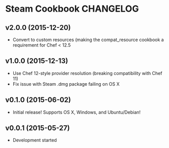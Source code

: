 Steam Cookbook CHANGELOG
========================

v2.0.0 (2015-12-20)
-------------------
- Convert to custom resources (making the compat_resource cookbook a
  requirement for Chef < 12.5

v1.0.0 (2015-12-13)
-------------------
- Use Chef 12-style provider resolution (breaking compatibility with Chef 11)
- Fix issue with Steam .dmg package failing on OS X

v0.1.0 (2015-06-02)
-------------------
- Initial release! Supports OS X, Windows, and Ubuntu/Debian!

v0.0.1 (2015-05-27)
-------------------
- Development started
